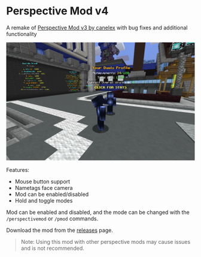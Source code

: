 # Perspective Mod v4

A remake of [Perspective Mod v3 by canelex](https://github.com/Canelex/PerspectiveMod) with bug fixes and additional functionality

![Image of mod](perspectivemod.png)

Features:
- Mouse button support
- Nametags face camera
- Mod can be enabled/disabled
- Hold and toggle modes

Mod can be enabled and disabled, and the mode can be changed with the `/perspectivemod` or `/pmod` commands.

Download the mod from the [releases](/releases) page.

> Note: Using this mod with other perspective mods may cause issues and is not recommended.
